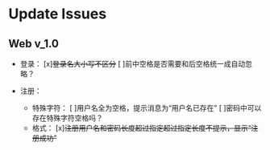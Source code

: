 # Update Issues

## Web v_1.0
- 登录：
[x]~~登录名大小写不区分~~
[ ]前中空格是否需要和后空格统一成自动忽略？

- 注册：
    - 特殊字符：
 [ ]用户名全为空格，提示消息为“用户名已存在”
 [ ]密码中可以存在特殊字符空格吗？
    - 格式：
 [x]~~注册用户名和密码长度超过指定超过指定长度不提示，显示“注册成功”~~
